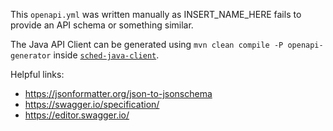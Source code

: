 This ``openapi.yml`` was written manually as INSERT_NAME_HERE fails to provide an API schema or something similar.

The Java API Client can be generated using ``mvn clean compile -P openapi-generator`` inside [``sched-java-client``](../sched-java-client/).

Helpful links:
* https://jsonformatter.org/json-to-jsonschema
* https://swagger.io/specification/
* https://editor.swagger.io/
